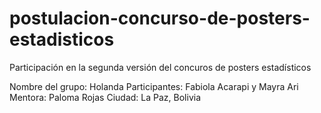 # postulacion-concurso-de-posters-estadisticos
Participación en la segunda versión del concuros de posters estadísticos

Nombre del grupo: Holanda
Participantes: Fabiola Acarapi y Mayra Ari
Mentora: Paloma Rojas
Ciudad: La Paz, Bolivia
